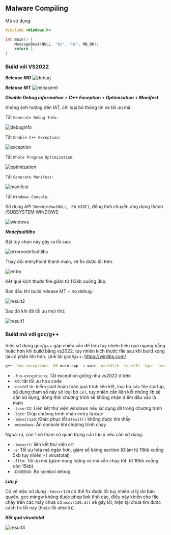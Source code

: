 ## Malware Compiling

Mã sử dụng:
```c
#include <Windows.h>

int main() {
	MessageBoxA(NULL, "Hi", "Hi", MB_OK);
	return 1;
}
```

### Build với VS2022

***Release MD***
![debug](images/debug.png)

***Release MT***
![releasemt](images/releasemt.png)

***Disable Debug information + C++ Exception + Optimization + Manifest***

Không ảnh hưởng đến IAT, chỉ loại bỏ thông tin và tối ưu mã.

Tắt `Generate Debug Info`:

![debuginfo](images/debuginfo.png)

Tắt `Enable C++ Exception`:

![exception](images/exception.png)

Tắt `Whole Program Optimization`:

![optimization](images/optimization.png)

Tắt `Generate Manifest`:

![manifest](images/manifest.png)

Tắt `Windows Console`:

Sử dụng API `ShowWindow(NULL, SW_HIDE)`, đồng thời chuyển ứng dụng thành /SUBSYSTEM:WINDOWS

![windows](images/windows.png)


***Nodefaultlibs***

Bật tùy chọn này gây ra lỗi sau:

![errornodefaultlibs](images/errornodefaultlibs.png)

Thay đổi entryPoint thành main, sẽ fix được lỗi trên.

![entry](images/entry.png)

Kết quả kích thước file giảm từ 113kb xuống 3kb:

Ban đầu khi build release MT + no debug:

![result2](images/result2.png)

Sau đó khi đã tối ưu mọi thứ:

![result1](images/result1.png)

### Build mã với gcc/g++

Việc sử dụng gcc/g++ gặp nhiều vấn đề hơn tuy nhiên hiệu quả ngang bằng hoặc hơn khi build bằng vs2022, tuy nhiên kích thước file sau khi build xong lại có phần lớn hơn. Link tải gcc/g++: https://winlibs.com/

```cmd
g++ -fno-exceptions -O0 main.cpp -o main -nostdlib -luser32 -lgcc -lmsvcr120 -mwindows
```

- `-fno-exceptions`: Tắt exception giống như vs2022 ở trên
- `-O0`: tắt tối ưu hóa code
- `-nostdlib`: kiểm soát hoàn toàn quá trình liên kết, loại bỏ các file startup, sử dụng tham số này sẽ loại bỏ `CRT`, tuy nhiên cần liên kết những lib sẽ cần sử dụng, đồng thời chương trình sẽ không nhận điểm đầu vào là main
- `-luser32`: Liên kết thư viện windows nếu sử dụng dll trong chương trình
- `-lgcc`: Giúp chương trình nhận entry là `main`
- `-lmsvcr120`: Khác phục lỗi `atexit()` không được tìm thấy
- `-mwindows`: Ẩn console khi chương trình chạy

Ngoài ra, còn 1 số tham số quan trọng cần lưu ý nếu cần sử dụng:

- `-lmsvcrt`: liên kết thư viện crt
- `-s`: Tối ưu hóa mã ngắn hơn, giảm số lượng section (Giảm từ 19kb xuống 5kb tuy nhiên +1 virustotal)
- `-flto`: Tối ưu mã (giảm dung lượng và mã vẫn chạy tốt: từ 19kb xuống còn 15kb).
- `-DNDEBUG`: Bỏ symbol debug

***Lưu ý***

Có vẻ việc sử dụng `-lmsvcr120` có thể fix được lỗi tuy nhiên vì lý do bản quyền, gcc mingw không được phép link tĩnh các, điều này khiến cho file chạy trên các máy chưa có `mscvr120.dll` sẽ gây lỗi, hiện tại chưa tìm được cách fix lỗi này (hoặc lỗi atexit()).

***Kết quả virustotal***

![result3](images/result3.png)
